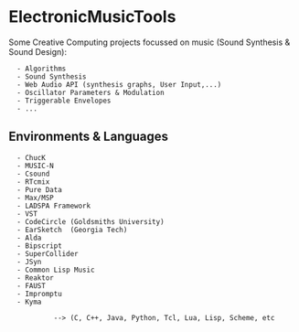 # ElectronicMusicTools

  Some Creative Computing projects focussed on music (Sound Synthesis & Sound Design):

      - Algorithms 
      - Sound Synthesis
      - Web Audio API (synthesis graphs, User Input,...)
      - Oscillator Parameters & Modulation
      - Triggerable Envelopes
      - ...


## Environments & Languages
    
      - ChucK
      - MUSIC-N
      - Csound
      - RTcmix
      - Pure Data
      - Max/MSP
      - LADSPA Framework
      - VST
      - CodeCircle (Goldsmiths University)
      - EarSketch  (Georgia Tech)
      - Alda
      - Bipscript
      - SuperCollider
      - JSyn
      - Common Lisp Music
      - Reaktor
      - FAUST
      - Impromptu
      - Kyma
      
               --> (C, C++, Java, Python, Tcl, Lua, Lisp, Scheme, etc

